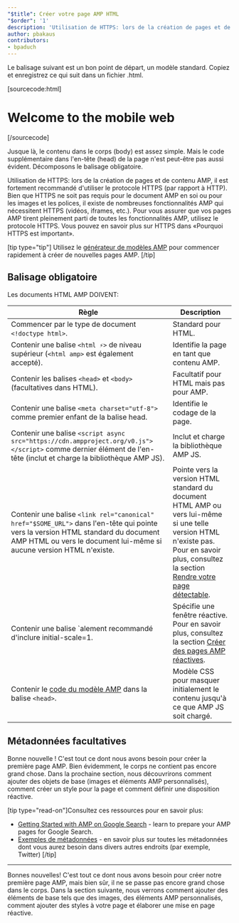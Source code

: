 ```yaml
---
"$title": Créer votre page AMP HTML
"$order": '1'
description: 'Utilisation de HTTPS: lors de la création de pages et de contenu AMP, il est fortement recommandé d''utiliser le protocole HTTPS (par rapport à HTTP). Bien que HTTPS ne soit pas requis pour le document AMP lui-même ou ...'
author: pbakaus
contributors:
- bpaduch
---
```


Le balisage suivant est un bon point de départ, un modèle standard. Copiez et enregistrez ce qui suit dans un fichier .html.

[sourcecode:html]
<!doctype html>
<html amp lang="en">
  <head>
    <meta charset="utf-8">
    <script async src="https://cdn.ampproject.org/v0.js"></script>
    <title>Hello, AMPs</title>
    <link rel="canonical" href="{{doc.url}}">
    <meta name="viewport" content="width=device-width">
    <script type="application/ld+json">
      {
        "@context": "http://schema.org",
        "@type": "NewsArticle",
        "headline": "Open-source framework for publishing content",
        "datePublished": "2015-10-07T12:02:41Z",
        "image": [
          "logo.jpg"
        ]
      }
    </script>
    <style amp-boilerplate>body{-webkit-animation:-amp-start 8s steps(1,end) 0s 1 normal both;-moz-animation:-amp-start 8s steps(1,end) 0s 1 normal both;-ms-animation:-amp-start 8s steps(1,end) 0s 1 normal both;animation:-amp-start 8s steps(1,end) 0s 1 normal both}@-webkit-keyframes -amp-start{from{visibility:hidden}to{visibility:visible}}@-moz-keyframes -amp-start{from{visibility:hidden}to{visibility:visible}}@-ms-keyframes -amp-start{from{visibility:hidden}to{visibility:visible}}@-o-keyframes -amp-start{from{visibility:hidden}to{visibility:visible}}@keyframes -amp-start{from{visibility:hidden}to{visibility:visible}}</style><noscript><style amp-boilerplate>body{-webkit-animation:none;-moz-animation:none;-ms-animation:none;animation:none}</style></noscript>
  </head>
  <body>
    <h1>Welcome to the mobile web</h1>
  </body>
</html>
[/sourcecode]

Jusque là, le contenu dans le corps (body) est assez simple. Mais le code supplémentaire dans l'en-tête (head) de la page n'est peut-être pas aussi évident. Décomposons le balisage obligatoire.

Utilisation de HTTPS: lors de la création de pages et de contenu AMP, il est fortement recommandé d'utiliser le protocole HTTPS (par rapport à HTTP). Bien que HTTPS ne soit pas requis pour le document AMP en soi ou pour les images et les polices, il existe de nombreuses fonctionnalités AMP qui nécessitent HTTPS (vidéos, iframes, etc.). Pour vous assurer que vos pages AMP tirent pleinement parti de toutes les fonctionnalités AMP, utilisez le protocole HTTPS. Vous pouvez en savoir plus sur HTTPS dans <a>«Pourquoi HTTPS est important»</a>.

[tip type="tip"] Utilisez le [générateur de modèles AMP](https://g.co/ampdemo) pour commencer rapidement à créer de nouvelles pages AMP. [/tip]

## Balisage obligatoire

Les documents HTML AMP DOIVENT:

Règle | Description
--- | ---
Commencer par le type de document `<!doctype html>`. | Standard pour HTML.
Contenir une balise `<html ⚡>` de niveau supérieur (`<html amp>` est également accepté). | Identifie la page en tant que contenu AMP.
Contenir les balises `<head>` et `<body>` (facultatives dans HTML). | Facultatif pour HTML mais pas pour AMP.
Contenir une balise `<meta charset="utf-8">` comme premier enfant de la balise head. | Identifie le codage de la page.
Contenir une balise `<script async src="https://cdn.ampproject.org/v0.js"></script>` comme dernier élément de l'en-tête (inclut et charge la bibliothèque AMP JS). | Inclut et charge la bibliothèque AMP JS.
Contenir une balise `<link rel="canonical" href="$SOME_URL">` dans l'en-tête qui pointe vers la version HTML standard du document AMP HTML ou vers le document lui-même si aucune version HTML n'existe. | Pointe vers la version HTML standard du document HTML AMP ou vers lui-même si une telle version HTML n'existe pas. Pour en savoir plus, consultez la section [Rendre votre page détectable](../../../../documentation/guides-and-tutorials/optimize-measure/discovery.md).
Contenir une balise `<meta name="viewport" content="width=device-width">alement recommandé d'inclure initial-scale=1. | Spécifie une fenêtre réactive. Pour en savoir plus, consultez la section [Créer des pages AMP réactives](../../../../documentation/guides-and-tutorials/develop/style_and_layout/responsive_design.md).
Contenir le [code du modèle AMP](../../../../documentation/guides-and-tutorials/learn/spec/amp-boilerplate.md) dans la balise `<head>`. | Modèle CSS pour masquer initialement le contenu jusqu'à ce que AMP JS soit chargé.

## Métadonnées facultatives

Bonne nouvelle ! C'est tout ce dont nous avons besoin pour créer la première page AMP. Bien évidemment, le corps ne contient pas encore grand chose. Dans la prochaine section, nous découvrirons comment ajouter des objets de base (images et éléments AMP personnalisés), comment créer un style pour la page et comment définir une disposition réactive.

[tip type="read-on"]Consultez ces ressources pour en savoir plus:

- [Getting Started with AMP on Google Search](https://developers.google.com/amp/docs) - learn to prepare your AMP pages for Google Search.
- [Exemples de métadonnées](https://github.com/ampproject/amphtml/tree/master/examples/metadata-examples) - en savoir plus sur toutes les métadonnées dont vous aurez besoin dans divers autres endroits (par exemple, Twitter) [/tip]

<hr>

Bonnes nouvelles! C'est tout ce dont nous avons besoin pour créer notre première page AMP, mais bien sûr, il ne se passe pas encore grand chose dans le corps. Dans la section suivante, nous verrons comment ajouter des éléments de base tels que des images, des éléments AMP personnalisés, comment ajouter des styles à votre page et élaborer une mise en page réactive.
